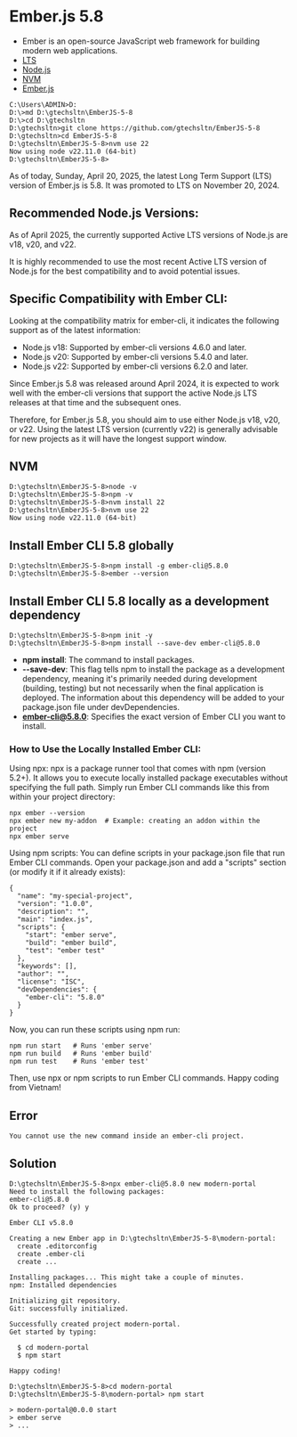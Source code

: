 # Ember.js 5.8
* Ember is an open-source JavaScript web framework for building modern web applications.
* [LTS](https://emberjs.com/releases/lts/) 
* [Node.js](https://github.com/ember-cli/ember-cli/blob/master/docs/node-support.md)
* [NVM](https://github.com/coreybutler/nvm-windows)
* [Ember.js](https://endoflife.date/emberjs)

```
C:\Users\ADMIN>D:
D:\>md D:\gtechsltn\EmberJS-5-8
D:\>cd D:\gtechsltn
D:\gtechsltn>git clone https://github.com/gtechsltn/EmberJS-5-8
D:\gtechsltn>cd EmberJS-5-8
D:\gtechsltn\EmberJS-5-8>nvm use 22
Now using node v22.11.0 (64-bit)
D:\gtechsltn\EmberJS-5-8>
```

As of today, Sunday, April 20, 2025, the latest Long Term Support (LTS) version of Ember.js is 5.8. It was promoted to LTS on November 20, 2024.

## Recommended Node.js Versions:
As of April 2025, the currently supported Active LTS versions of Node.js are v18, v20, and v22.

It is highly recommended to use the most recent Active LTS version of Node.js for the best compatibility and to avoid potential issues.

## Specific Compatibility with Ember CLI:

Looking at the compatibility matrix for ember-cli, it indicates the following support as of the latest information:

* Node.js v18: Supported by ember-cli versions 4.6.0 and later.
* Node.js v20: Supported by ember-cli versions 5.4.0 and later.
* Node.js v22: Supported by ember-cli versions 6.2.0 and later.

Since Ember.js 5.8 was released around April 2024, it is expected to work well with the ember-cli versions that support the active Node.js LTS releases at that time and the subsequent ones.

Therefore, for Ember.js 5.8, you should aim to use either Node.js v18, v20, or v22. Using the latest LTS version (currently v22) is generally advisable for new projects as it will have the longest support window.

## NVM
```
D:\gtechsltn\EmberJS-5-8>node -v
D:\gtechsltn\EmberJS-5-8>npm -v
D:\gtechsltn\EmberJS-5-8>nvm install 22
D:\gtechsltn\EmberJS-5-8>nvm use 22
Now using node v22.11.0 (64-bit)
```

## Install Ember CLI 5.8 globally
```
D:\gtechsltn\EmberJS-5-8>npm install -g ember-cli@5.8.0
D:\gtechsltn\EmberJS-5-8>ember --version
```

## Install Ember CLI 5.8 locally as a development dependency
```
D:\gtechsltn\EmberJS-5-8>npm init -y
D:\gtechsltn\EmberJS-5-8>npm install --save-dev ember-cli@5.8.0
```

* **npm install**: The command to install packages.
* **--save-dev**: This flag tells npm to install the package as a development dependency, meaning it's primarily needed during development (building, testing) but not necessarily when the final application is deployed. The information about this dependency will be added to your package.json file under devDependencies.
* **ember-cli@5.8.0**: Specifies the exact version of Ember CLI you want to install.

### How to Use the Locally Installed Ember CLI:

Using npx: npx is a package runner tool that comes with npm (version 5.2+). It allows you to execute locally installed package executables without specifying the full path. Simply run Ember CLI commands like this from within your project directory:

```
npx ember --version
npx ember new my-addon  # Example: creating an addon within the project
npx ember serve
```

Using npm scripts: You can define scripts in your package.json file that run Ember CLI commands. Open your package.json and add a "scripts" section (or modify it if it already exists):

```
{
  "name": "my-special-project",
  "version": "1.0.0",
  "description": "",
  "main": "index.js",
  "scripts": {
    "start": "ember serve",
    "build": "ember build",
    "test": "ember test"
  },
  "keywords": [],
  "author": "",
  "license": "ISC",
  "devDependencies": {
    "ember-cli": "5.8.0"
  }
}
```

Now, you can run these scripts using npm run:
```
npm run start   # Runs 'ember serve'
npm run build   # Runs 'ember build'
npm run test    # Runs 'ember test'
```

Then, use npx or npm scripts to run Ember CLI commands. Happy coding from Vietnam!

## Error
```
You cannot use the new command inside an ember-cli project.
```

## Solution
```
D:\gtechsltn\EmberJS-5-8>npx ember-cli@5.8.0 new modern-portal
Need to install the following packages:
ember-cli@5.8.0
Ok to proceed? (y) y

Ember CLI v5.8.0

Creating a new Ember app in D:\gtechsltn\EmberJS-5-8\modern-portal:
  create .editorconfig
  create .ember-cli
  create ...

Installing packages... This might take a couple of minutes.
npm: Installed dependencies

Initializing git repository.
Git: successfully initialized.

Successfully created project modern-portal.
Get started by typing:

  $ cd modern-portal
  $ npm start

Happy coding!

D:\gtechsltn\EmberJS-5-8>cd modern-portal
D:\gtechsltn\EmberJS-5-8\modern-portal> npm start

> modern-portal@0.0.0 start
> ember serve
> ...
```
